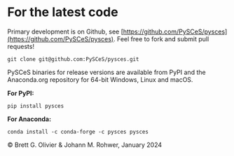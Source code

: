 # For the latest code

Primary development is on Github, see
[https://github.com/PySCeS/pysces](https://github.com/PySCeS/pysces). Feel free to
fork and submit pull requests!

```
git clone git@github.com:PySCeS/pysces.git
```

PySCeS binaries for release versions are available from PyPI and the Anaconda.org 
repository for 64-bit Windows, Linux and macOS.

**For PyPI:**

```
pip install pysces
```

**For Anaconda:**

```
conda install -c conda-forge -c pysces pysces
```

© Brett G. Olivier & Johann M. Rohwer, January 2024
